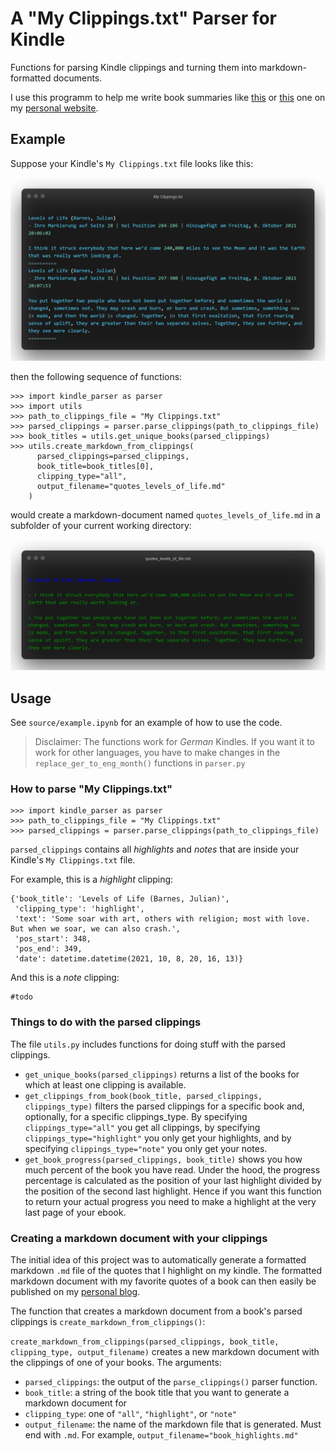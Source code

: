 # A "My Clippings.txt" Parser for Kindle

Functions for parsing Kindle clippings and turning them into markdown-formatted documents. 

I use this programm to help me write book summaries like [this](https://www.nilsgandlau.de/posts/levels-of-life.html) or [this](https://www.nilsgandlau.de/posts/attached.html) one on my [personal website](https://www.nilsgandlau.de/).

## Example

Suppose your Kindle's `My Clippings.txt` file looks like this:

![](img/example-input.png)

then the following sequence of functions:

```
>>> import kindle_parser as parser
>>> import utils
>>> path_to_clippings_file = "My Clippings.txt"
>>> parsed_clippings = parser.parse_clippings(path_to_clippings_file)
>>> book_titles = utils.get_unique_books(parsed_clippings)
>>> utils.create_markdown_from_clippings(
      parsed_clippings=parsed_clippings,
      book_title=book_titles[0],
      clipping_type="all",
      output_filename="quotes_levels_of_life.md"
    )
```

would create a markdown-document named `quotes_levels_of_life.md` in a subfolder of your current working directory:

![](img/example-output.png)

## Usage

See `source/example.ipynb` for an example of how to use the code.

> Disclaimer: The functions work for *German* Kindles. If you want it to work for other languages, you have to make changes in the `replace_ger_to_eng_month()` functions in `parser.py`

### How to parse "My Clippings.txt"

```
>>> import kindle_parser as parser
>>> path_to_clippings_file = "My Clippings.txt"
>>> parsed_clippings = parser.parse_clippings(path_to_clippings_file)
```

`parsed_clippings` contains all *highlights* and *notes* that are inside your Kindle's `My Clippings.txt` file.

For example, this is a *highlight* clipping:

```
{'book_title': 'Levels of Life (Barnes, Julian)',
 'clipping_type': 'highlight',
 'text': 'Some soar with art, others with religion; most with love. But when we soar, we can also crash.',
 'pos_start': 348,
 'pos_end': 349,
 'date': datetime.datetime(2021, 10, 8, 20, 16, 13)}
```

And this is a *note* clipping:

```
#todo
```

### Things to do with the parsed clippings

The file `utils.py` includes functions for doing stuff with the parsed clippings.

* `get_unique_books(parsed_clippings)` returns a list of the books for which at least one clipping is available.
* `get_clippings_from_book(book_title, parsed_clippings, clippings_type)` filters the parsed clippings for a specific book and, optionally, for a specific clippings_type. By specifying `clippings_type="all"` you get all clippings, by specifying `clippings_type="highlight"` you only get your highlights, and by specifying `clippings_type="note"` you only get your notes.
* `get_book_progress(parsed_clippings, book_title)` shows you how much percent of the book you have read. Under the hood, the progress percentage is calculated as the position of your last highlight divided by the position of the second last highlight. Hence if you want this function to return your actual progress you need to make a highlight at the very last page of your ebook.

### Creating a markdown document with your clippings

The initial idea of this project was to automatically generate a formatted markdown `.md` file of the quotes that I highlight on my kindle. The formatted markdown document with my favorite quotes of a book can then easily be published on my [personal blog](https://www.nilsgandlau.de).

The function that creates a markdown document from a book's parsed clippings is `create_markdown_from_clippings()`:

`create_markdown_from_clippings(parsed_clippings, book_title, clipping_type, output_filename)` creates a new markdown document with the clippings of one of your books. The arguments:

* `parsed_clippings`: the output of the `parse_clippings()` parser function.
* `book_title`: a string of the book title that you want to generate a markdown document for 
* `clipping_type`: one of `"all"`, `"highlight"`, or `"note"`
* `output_filename`: the name of the markdown file that is generated. Must end with `.md`. For example, `output_filename="book_highlights.md"`

